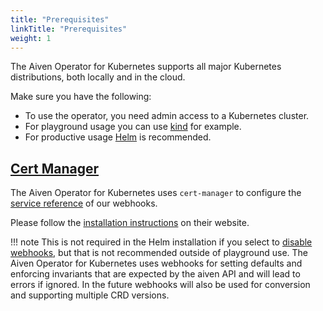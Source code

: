 ```yaml
---
title: "Prerequisites"
linkTitle: "Prerequisites"
weight: 1
---
```


The Aiven Operator for Kubernetes supports all major Kubernetes distributions, both locally and in the cloud.

Make sure you have the following:

- To use the operator, you need admin access to a Kubernetes cluster.
- For playground usage you can use [kind](https://kind.sigs.k8s.io/) for example.
- For productive usage [Helm](https://helm.sh) is recommended.

## [Cert Manager](https://cert-manager.io/)

The Aiven Operator for Kubernetes uses `cert-manager` to configure the [service reference](https://kubernetes.io/docs/reference/access-authn-authz/extensible-admission-controllers/#service-reference) of our webhooks.

Please follow the [installation instructions](https://cert-manager.io/docs/installation/helm/) on their website.

!!! note 
    This is not required in the Helm installation if you select to [disable webhooks](./helm.md), 
    but that is not recommended outside of playground use. 
    The Aiven Operator for Kubernetes uses webhooks for setting defaults 
    and enforcing invariants that are expected by the aiven API and will lead to errors if ignored. 
    In the future webhooks will also be used for conversion and supporting multiple CRD versions.

